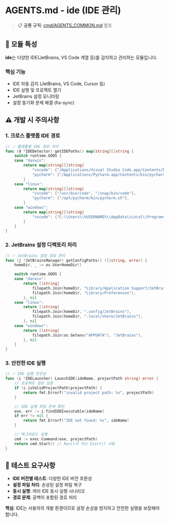 # AGENTS.md - ide (IDE 관리)

> 📋 **공통 규칙**: [cmd/AGENTS_COMMON.md](../AGENTS_COMMON.md) 참조

## 🎯 모듈 특성

**ide**는 다양한 IDE(JetBrains, VS Code 계열 등)를 감지하고 관리하는 모듈입니다.

### 핵심 기능

- IDE 자동 감지 (JetBrains, VS Code, Cursor 등)
- IDE 실행 및 프로젝트 열기
- JetBrains 설정 모니터링
- 설정 동기화 문제 해결 (fix-sync)

## ⚠️ 개발 시 주의사항

### 1. 크로스 플랫폼 IDE 경로

```go
// ✅ 플랫폼별 IDE 경로 처리
func (d *IDEDetector) getIDEPaths() map[string][]string {
    switch runtime.GOOS {
    case "darwin":
        return map[string][]string{
            "vscode": {"/Applications/Visual Studio Code.app/Contents/Resources/app/bin/code"},
            "pycharm": {"/Applications/PyCharm.app/Contents/bin/pycharm"},
        }
    case "linux":
        return map[string][]string{
            "vscode": {"/usr/bin/code", "/snap/bin/code"},
            "pycharm": {"/opt/pycharm/bin/pycharm.sh"},
        }
    case "windows":
        return map[string][]string{
            "vscode": {"C:\\Users\\%USERNAME%\\AppData\\Local\\Programs\\Microsoft VS Code\\bin\\code.cmd"},
        }
    }
}
```

### 2. JetBrains 설정 디렉토리 처리

```go
// ✅ JetBrains 설정 경로 관리
func (j *JetBrainsManager) getConfigPaths() ([]string, error) {
    homeDir, _ := os.UserHomeDir()

    switch runtime.GOOS {
    case "darwin":
        return []string{
            filepath.Join(homeDir, "Library/Application Support/JetBrains"),
            filepath.Join(homeDir, "Library/Preferences"),
        }, nil
    case "linux":
        return []string{
            filepath.Join(homeDir, ".config/JetBrains"),
            filepath.Join(homeDir, ".local/share/JetBrains"),
        }, nil
    case "windows":
        return []string{
            filepath.Join(os.Getenv("APPDATA"), "JetBrains"),
        }, nil
    }
}
```

### 3. 안전한 IDE 실행

```go
// ✅ IDE 실행 안전성
func (i *IDELauncher) LaunchIDE(ideName, projectPath string) error {
    // 프로젝트 경로 검증
    if !i.isValidProjectPath(projectPath) {
        return fmt.Errorf("invalid project path: %s", projectPath)
    }

    // IDE 실행 파일 존재 확인
    exe, err := i.findIDEExecutable(ideName)
    if err != nil {
        return fmt.Errorf("IDE not found: %s", ideName)
    }

    // 백그라운드 실행
    cmd := exec.Command(exe, projectPath)
    return cmd.Start() // Run()이 아닌 Start() 사용
}
```

## 🧪 테스트 요구사항

- **IDE 버전별 테스트**: 다양한 IDE 버전 호환성
- **설정 파일 처리**: 손상된 설정 파일 복구
- **동시 실행**: 여러 IDE 동시 실행 시나리오
- **경로 문제**: 공백이 포함된 경로 처리

**핵심**: IDE는 사용자의 개발 환경이므로 설정 손상을 방지하고 안전한 실행을 보장해야 합니다.
